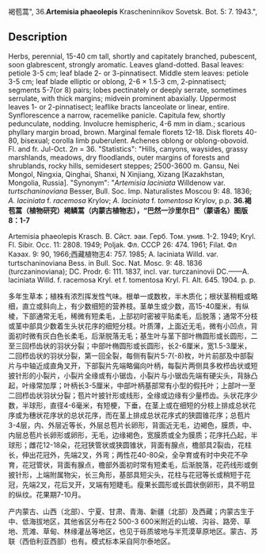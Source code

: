 褐苞蒿",
36.**Artemisia phaeolepis** Krascheninnikov Sovetsk. Bot. 5: 7. 1943.",

## Description
Herbs, perennial, 15-40 cm tall, shortly and capitately branched, pubescent, soon glabrescent, strongly aromatic. Leaves gland-dotted. Basal leaves: petiole 3-5 cm; leaf blade 2- or 3-pinnatisect. Middle stem leaves: petiole 3-5 cm; leaf blade elliptic or oblong, 2-6 × 1.5-3 cm, 2-pinnatisect; segments 5-7(or 8) pairs; lobes pectinately or deeply serrate, sometimes serrulate, with thick margins; midvein prominent abaxially. Uppermost leaves 1- or 2-pinnatisect; leaflike bracts lanceolate or linear, entire. Synflorescence a narrow, racemelike panicle. Capitula few, shortly pedunculate, nodding. Involucre hemispheric, 4-6 mm in diam.; scarious phyllary margin broad, brown. Marginal female florets 12-18. Disk florets 40-80, bisexual; corolla limb puberulent. Achenes oblong or oblong-obovoid. Fl. and fr. Jul-Oct. 2*n* = 36.
  "Statistics": "Hills, canyons, waysides, grassy marshlands, meadows, dry floodlands, outer margins of forests and shrublands, rocky hills, semidesert steppes; 2500-3600 m. Gansu, Nei Mongol, Ningxia, Qinghai, Shanxi, N Xinjiang, Xizang [Kazakhstan, Mongolia, Russia].
  "Synonym": "*Artemisia laciniata* Willdenow var. *turtschaninoviana* Besser, Bull. Soc. Imp. Naturalistes Moscou 9: 48. 1836; *A.* *laciniata* f. *racemosa* Krylov; *A. laciniata* f. *tomentosa* Krylov, p.p.
**36.褐苞蒿（植物研究）褐鳞蒿（内蒙古植物志），“巴然一沙里尔日”（蒙语名）图版8：1-7**

Artemisia phaeolepis Krasch. В. Сйст. эаи. Герб. Том. унив. 1-2. 1949; Kryl. Fl. Sibir. Occ. 11: 2808. 1949; Poljak. Фл. СССР 26: 474. 1961; Filat. Фл Каэах. 9: 90, 1966;西藏植物志4: 757. 1985; A. laciniata Willd. var. turtschaninoviana Bess. in Bull. Soc. Nat. Mosc. 9: 48. 1836 (turczaninoviana); DC. Prodr. 6: 111. 1837, incl. var. turczaninovii DC.——A. laciniata Willd. f. racemosa Kryl. et f. tomentosa Kryl. Fl. Alt. 645. 1904. p. p.

多年生草本；植株有浓烈挥发性气味。根单一或数枚，半木质化；根状茎稍粗或略细，直立或斜向上，有少数细短的营养枝。茎单生或少数，高15-40厘米，有纵棱，下部通常无毛，稀微有短柔毛，上部初时密被平贴柔毛，后脱落；通常不分枝或茎中部具少数着生头状花序的细短分枝。叶质薄，上面近无毛，微有小凹点，背面初时微有灰白色长柔毛，后渐脱落无毛；基生叶与茎下部叶椭圆形或长圆形，二至三回栉齿状的羽状分裂；中部叶椭圆形或长圆形，长2-6厘米，宽1.5-3厘米，二回栉齿状的羽状分裂，第一回全裂，每侧有裂片5-7(-8)枚，叶片前部及中部裂片与中轴近成直角叉开，下部裂片先端略偏向叶柄，每裂片两侧具多枚栉齿状或短披针形的小裂片，小裂片全缘或有小锯齿，小裂片与小锯齿先端有硬尖头，背脉凸起，叶缘常加厚；叶柄长3-5厘米，中部叶柄基部常有小型的假托叶；上部叶一至二回栉齿状羽状分裂；苞片叶披针形或线形，全缘或边缘有少量栉齿。头状花序少数，半球形，直径4-6毫米，有短梗，下垂，在茎上或在细短的分枝上排成总状花序或为穗状花序状的总状花序，而在茎上排成总状花序式的狭圆锥花序；总苞片3-4层，内、外层近等长，外层总苞片长卵形，背面近无毛，边褐色，膜质，中、内层总苞片长卵形或卵形，无毛，边缘褐色，宽膜质或全为膜质；花序托凸起，半球形；雌花12-18朵，花冠狭管状或狭圆锥状，背面有腺点，檐部具2裂齿，花柱长，伸出花冠外，先端2叉，外弯；两性花40-80朵，全孕育或有时中央花不孕育，花冠管状，背面有腺点，檐部外面初时常有短柔毛，后渐脱落，花药线形或倒披针形，上端附属物尖，长三角形，基部具短尖头，花柱与花冠等长或稍短于花冠，先端2叉，花后叉开，叉端有短睫毛。瘦果长圆形或长圆状倒卵形，具不明显的纵纹。花果期7-10月。

产内蒙古、山西（北部）、宁夏、甘肃、青海、新疆（北部）及西藏；内蒙古生于中、低海拔地区，其他省区分布在2 500-3 600米附近的山坡、沟谷、路旁、草地、荒滩、草甸、林缘灌丛等地区，也见于砾质坡地与半荒漠草原地区。蒙古、苏联（西伯利亚西部）也有。模式标本采自阿尔泰地区。
